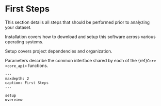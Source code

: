 
# First Steps

This section details all steps that should be performed prior to analyzing your dataset.

Installation covers how to download and setup this software across various operating systems.

Setup covers project dependencies and organization. 

Parameters describe the common interface shared by each of the {ref}`Core <core_api>` functions.

```{toctree}
---
maxdepth: 2
caption: First Steps
---

setup
overview
```

